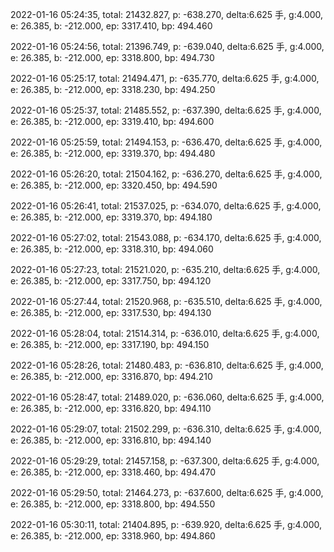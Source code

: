 2022-01-16 05:24:35, total: 21432.827, p: -638.270, delta:6.625 手, g:4.000, e: 26.385, b: -212.000, ep: 3317.410, bp: 494.460

2022-01-16 05:24:56, total: 21396.749, p: -639.040, delta:6.625 手, g:4.000, e: 26.385, b: -212.000, ep: 3318.800, bp: 494.730

2022-01-16 05:25:17, total: 21494.471, p: -635.770, delta:6.625 手, g:4.000, e: 26.385, b: -212.000, ep: 3318.230, bp: 494.250

2022-01-16 05:25:37, total: 21485.552, p: -637.390, delta:6.625 手, g:4.000, e: 26.385, b: -212.000, ep: 3319.410, bp: 494.600

2022-01-16 05:25:59, total: 21494.153, p: -636.470, delta:6.625 手, g:4.000, e: 26.385, b: -212.000, ep: 3319.370, bp: 494.480

2022-01-16 05:26:20, total: 21504.162, p: -636.270, delta:6.625 手, g:4.000, e: 26.385, b: -212.000, ep: 3320.450, bp: 494.590

2022-01-16 05:26:41, total: 21537.025, p: -634.070, delta:6.625 手, g:4.000, e: 26.385, b: -212.000, ep: 3319.370, bp: 494.180

2022-01-16 05:27:02, total: 21543.088, p: -634.170, delta:6.625 手, g:4.000, e: 26.385, b: -212.000, ep: 3318.310, bp: 494.060

2022-01-16 05:27:23, total: 21521.020, p: -635.210, delta:6.625 手, g:4.000, e: 26.385, b: -212.000, ep: 3317.750, bp: 494.120

2022-01-16 05:27:44, total: 21520.968, p: -635.510, delta:6.625 手, g:4.000, e: 26.385, b: -212.000, ep: 3317.530, bp: 494.130

2022-01-16 05:28:04, total: 21514.314, p: -636.010, delta:6.625 手, g:4.000, e: 26.385, b: -212.000, ep: 3317.190, bp: 494.150

2022-01-16 05:28:26, total: 21480.483, p: -636.810, delta:6.625 手, g:4.000, e: 26.385, b: -212.000, ep: 3316.870, bp: 494.210

2022-01-16 05:28:47, total: 21489.020, p: -636.060, delta:6.625 手, g:4.000, e: 26.385, b: -212.000, ep: 3316.820, bp: 494.110

2022-01-16 05:29:07, total: 21502.299, p: -636.310, delta:6.625 手, g:4.000, e: 26.385, b: -212.000, ep: 3316.810, bp: 494.140

2022-01-16 05:29:29, total: 21457.158, p: -637.300, delta:6.625 手, g:4.000, e: 26.385, b: -212.000, ep: 3318.460, bp: 494.470

2022-01-16 05:29:50, total: 21464.273, p: -637.600, delta:6.625 手, g:4.000, e: 26.385, b: -212.000, ep: 3318.800, bp: 494.550

2022-01-16 05:30:11, total: 21404.895, p: -639.920, delta:6.625 手, g:4.000, e: 26.385, b: -212.000, ep: 3318.960, bp: 494.860